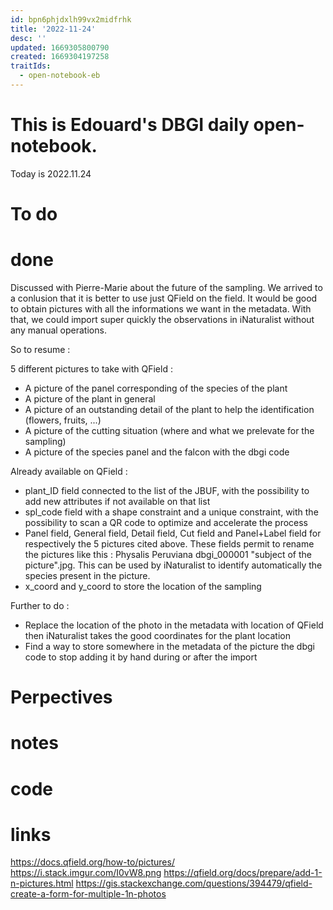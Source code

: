 ```yaml
---
id: bpn6phjdxlh99vx2midfrhk
title: '2022-11-24'
desc: ''
updated: 1669305800790
created: 1669304197258
traitIds:
  - open-notebook-eb
---
```


# This is Edouard's DBGI daily open-notebook.

Today is 2022.11.24

# To do

# done

Discussed with Pierre-Marie about the future of the sampling. We arrived to a conlusion that it is better to use just QField on the field. It would be good to obtain pictures with all the informations we want in the metadata. With that, we could import super quickly the observations in iNaturalist without any manual operations.

So to resume :

5 different pictures to take with QField :
- A picture of the panel corresponding of the species of the plant
- A picture of the plant in general
- A picture of an outstanding detail of the plant to help the identification (flowers, fruits, ...)
- A picture of the cutting situation (where and what we prelevate for the sampling)
- A picture of the species panel and the falcon with the dbgi code

Already available on QField :
- plant_ID field connected to the list of the JBUF, with the possibility to add new attributes if not available on that list
- spl_code field with a shape constraint and a unique constraint, with the possibility to scan a QR code to optimize and accelerate the process
- Panel field, General field, Detail field, Cut field and Panel+Label field for respectively the 5 pictures cited above. These fields permit to rename the pictures like this : Physalis Peruviana dbgi_000001 "subject of the picture".jpg. This can be used by iNaturalist to identify automatically the species present in the picture.
- x_coord and y_coord to store the location of the sampling

Further to do :
- Replace the location of the photo in the metadata with location of QField then iNaturalist takes the good coordinates for the plant location
- Find a way to store somewhere in the metadata of the picture the dbgi code to stop adding it by hand during or after the import

# Perpectives

# notes

# code

# links

https://docs.qfield.org/how-to/pictures/
https://i.stack.imgur.com/I0vW8.png
https://qfield.org/docs/prepare/add-1-n-pictures.html
https://gis.stackexchange.com/questions/394479/qfield-create-a-form-for-multiple-1n-photos

